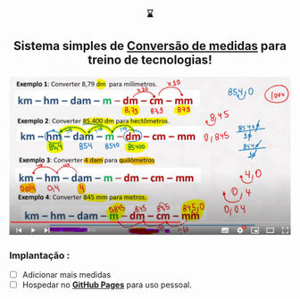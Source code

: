 <h3 align="center">
  <p> ⌛ <h2 align="center">Sistema simples de <a href="https://www.convertworld.com/pt/"> Conversão de medidas</a> para treino de tecnologias!</h2></p>
  <img 
    src="./assets\img.png"
  />
</h2>

### Implantação :

- [ ] Adicionar mais medidas
- [ ] Hospedar no [**GitHub Pages**](https://pages.github.com/) para uso pessoal.

